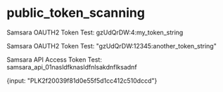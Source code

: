 # public_token_scanning

Samsara OAUTH2 Token Test: gzUdQrDW:4:my_token_string

Samsara OAUTH2 Token Test: "gzUdQrDW:12345:another_token_string"

Samsara API Access Token Test: samsara_api_01nasldfknasldfnlsakdnflksadnf

{input: "PLK2f20039f81d0e55f5d1cc412c510dccd"}
